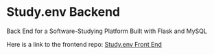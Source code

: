 # Study.env Backend
Back End for a Software-Studying Platform Built with Flask and MySQL

Here is a link to the frontend repo: [Study.env Front End](https://github.com/mlembke1/Q3P-Front-End)
